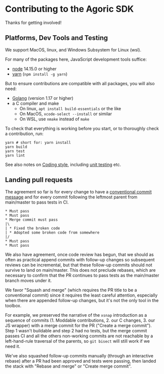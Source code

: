 # Contributing to the Agoric SDK

Thanks for getting involved!

## Platforms, Dev Tools and Testing

We support MacOS, linux, and Windows Subsystem for Linux (wsl).

For many of the packages here, JavaScript development tools suffice:

 - [node](https://nodejs.org/) 14.15.0 or higher
 - [yarn](https://classic.yarnpkg.com/en/docs/install) (`npm install -g yarn`)

But to ensure contributions are compatible with all packages, you will
also need:

 - [Golang](https://golang.org/doc/install) (version 1.17 or higher)
 - a C compiler and make
   - On linux, `apt install build-essentials` or the like
   - On MacOS, `xcode-select --install` or similar
   - On WSL, use `nmake` instead of `make`

To check that everything is working before you start, or
to thoroughly check a contribution, run:

```
yarn # short for: yarn install
yarn build
yarn test
yarn lint
```

See also notes on [Coding
style](https://github.com/Agoric/agoric-sdk/wiki/Coding-Style),
including [unit
testing](https://github.com/Agoric/agoric-sdk/wiki/agoric-sdk-unit-testing)
etc.

## Landing pull requests

The agreement so far is for every change to have a [conventional commit
message][CC] and for every commit following the leftmost parent from
main/master to pass tests in CI.

```
* Must pass
* Must pass
* Merge commit must pass
|\
| * Fixed the broken code
| * Adopted some broken code from somewhere
|/
* Must pass
* Must pass
```

We also have agreement, once code review has begun, that we should as often as
practical append commits with follow-up changes so subsequent reviews can be
incremental, but that these follow-up commits should not survive to land on
main/master.
This does not preclude rebases, which are necessary to confirm that the PR
continues to pass tests as the main/master branch moves under it.

We favor "Squash and merge" (which requires the PR title to be a conventional
commit) since it requires the least careful attention, especially when there
are appended follow-up changes, but it's not the only tool in the toolbox.

For example, we preserved the narrative of the `xsnap` introduction as a
sequence of commits (1. Moddable contributions, 2. our C changes, 3. our JS
wrapper) with a merge commit for the PR ("Create a merge commit"). Step 1
wasn't buildable and step 2 had no tests, but the merge commit passes CI and
all the others non-working commits are not reachable by a left-hand-rule
traversal of the parents, so `git bisect` will still work if we need it.

We've also squashed follow-up commits manually (through an interactive rebase)
after a PR had been approved and tests were passing, then landed the stack with
"Rebase and merge" or "Create merge commit".

[CC]: https://www.conventionalcommits.org/en/v1.0.0/
